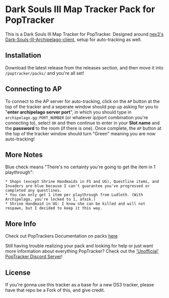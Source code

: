 # Dark Souls III Map Tracker Pack for PopTracker

This is a Dark Souls III Map Tracker for PopTracker. Designed around [nex3's Dark-Souls-III-Archipelago-client](https://github.com/nex3/Dark-Souls-III-Archipelago-client), setup for auto-tracking as well. 

## Installation

Download the latest release from the releases section, and then move it into `/poptracker/packs/` and you're all set!

## Connecting to AP

To connect to the AP server for auto-tracking, click on the `AP` button at the top of the tracker and a seperate window should pop up asking for you to "__enter archipelago server port__", in which you should type in `archipelago.gg:PORT_NUMBER` (or whatever ip/port combination you're connecting to), select `OK` and then continue to enter in your __Slot name__ and the __password__ to the room (if there is one). Once complete, the `AP` button at the top of the tracker window should turn "Green" meaning you are now auto-tracking!

## More Notes

Blue check means "There's no certainty you're going to get the item in 1 playthrough":

    * Shops (except Shrine Handmaids in FS and UG), Questline items, and Invaders are blue because I can't guarantee you've progressed or completed any questlines.
    * You can only get 1 item per playthrough from Ludleth. (With Archipelago, you're locked to 1, afaik.)
    * Shrine Handmaid in UG: I know she can be killed and will not respawn, but I decided to keep it this way.

## More Info

Check out PopTrackers Documentation on packs [here](https://github.com/black-sliver/PopTracker/blob/master/doc/PACKS.md)

Still having trouble realizing your pack and looking for help or just want more information about everything PopTracker? Check out the ['Unofficial' PopTracker Discord Server](https://discord.com/invite/gwThqMCPgK)!

## License

If you're gonna use this tracker as a base for a new DS3 tracker, please have that repo be a Fork of this, and give credit.
